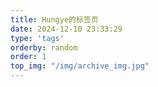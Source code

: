```yaml
---
title: Hungye的标签页
date: 2024-12-10 23:33:29
type: 'tags'
orderby: random
order: 1
top_img: "/img/archive_img.jpg"
---
```


